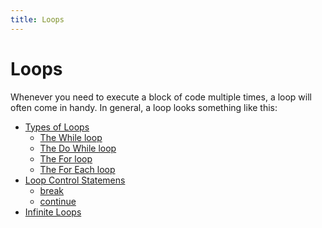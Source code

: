 ```yaml
---
title: Loops
---
```

# Loops

Whenever you need to execute a block of code multiple times, a loop will often come in handy. In general, a loop looks something like this:

*   <a href='http://forum.freecodecamp.com/t/java-loop-types/16735' target='_blank' rel='nofollow'>Types of Loops</a>
    *   <a href='http://forum.freecodecamp.com/t/java-loop-types-while/16740' target='_blank' rel='nofollow'>The While loop</a>
    *   <a href='http://forum.freecodecamp.com/t/java-loop-types-do-while/16738' target='_blank' rel='nofollow'>The Do While loop</a>
    *   <a href='http://forum.freecodecamp.com/t/java-loop-types-for/16736' target='_blank' rel='nofollow'>The For loop</a>
    *   <a href='http://forum.freecodecamp.com/t/java-loop-types-for-each/16734' target='_blank' rel='nofollow'>The For Each loop</a>
*   <a href='http://forum.freecodecamp.com/t/java-loops-control-statements' target='_blank' rel='nofollow'>Loop Control Statemens</a>
    *   <a href='http://forum.freecodecamp.com/t/java-loops-break-control-statement/16729' target='_blank' rel='nofollow'>break</a>
    *   <a href='http://forum.freecodecamp.com/t/java-loops-break-control-statement/16729' target='_blank' rel='nofollow'>continue</a>
*   <a href='http://forum.freecodecamp.com/t/java-infinite-loops/16742' target='_blank' rel='nofollow'>Infinite Loops</a>